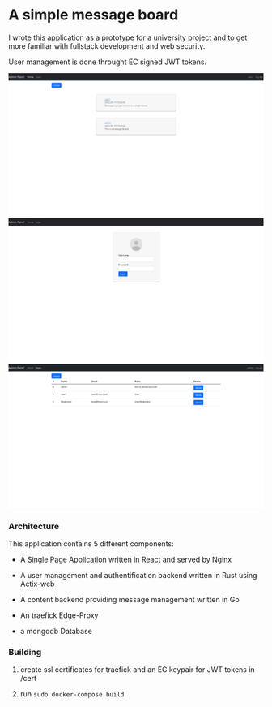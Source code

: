 # A simple message board

I wrote this application as a prototype for a university project and to get more familiar with fullstack development and web security.

User management is done throught EC signed JWT tokens.



![Message Board](./img/board.png)
![Login](./img/anmeldung.png)
![Usermanagement](./img/nutzerverwaltung.png)

### Architecture

This application contains 5 different components:

- A Single Page Application written in React and served by Nginx

- A user management and authentification backend written in Rust using Actix-web

- A content backend providing message management written in Go

- An traefick Edge-Proxy

- a mongodb Database

### Building

1. create ssl certificates for traefick and an EC keypair for JWT tokens in /cert

2. run ```sudo docker-compose build```
